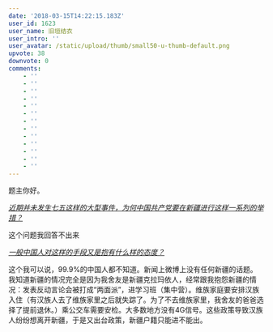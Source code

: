 ```yaml
---
date: '2018-03-15T14:22:15.183Z'
user_id: 1623
user_name: 旧垣结衣
user_intro: ''
user_avatar: /static/upload/thumb/small50-u-thumb-default.png
upvote: 38
downvote: 0
comments:
    - ''
    - ''
    - ''
    - ''
    - ''
    - ''
    - ''
    - ''
    - ''
    - ''
    - ''
    - ''
    - ''
---
```


题主你好。

<u><i>近期并未发生七五这样的大型事件，为何中国共产党要在新疆进行这样一系列的举措？</i></u>

这个问题我回答不出来

<u><i>一般中国人对这样的手段又是抱有什么样的态度？</i></u>

这个我可以说，99.9%的中国人都不知道。新闻上微博上没有任何新疆的话题。我知道新疆的情况完全是因为我舍友是新疆克拉玛依人，经常跟我抱怨新疆的情况：发表反动言论会被打成“两面派”，进学习班（集中营）。维族家庭要安排汉族入住（有汉族人去了维族家里之后就失踪了。为了不去维族家里，我舍友的爸爸选择了提前退休。）乘公交车需要安检。大多数地方没有4G信号。这些政策导致汉族人纷纷想离开新疆，于是又出台政策，新疆户籍只能进不能出。

<u><i><br></i></u>
